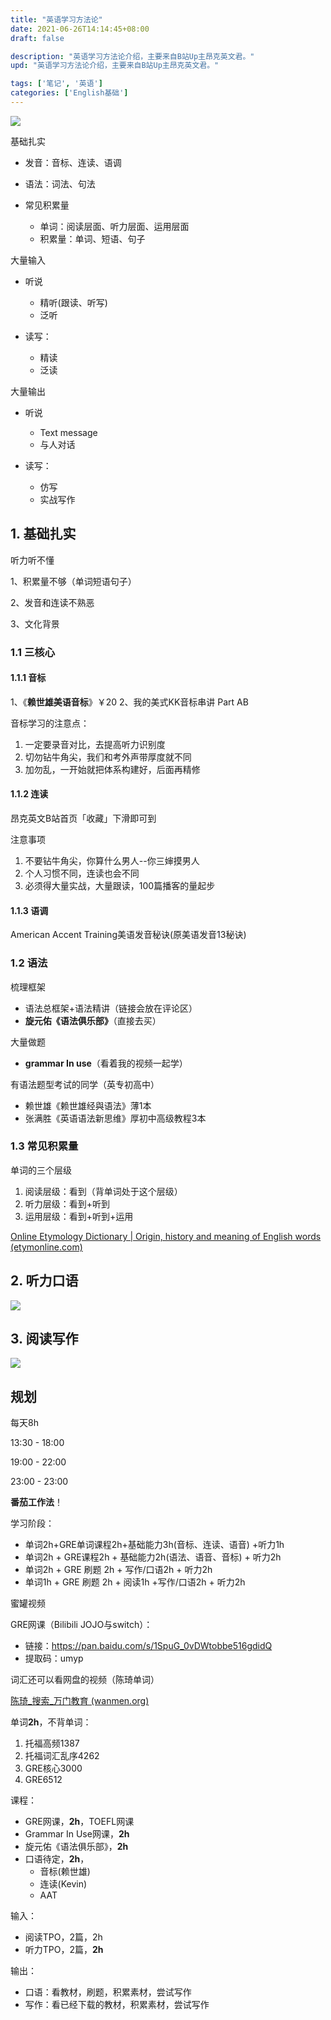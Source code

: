 ```yaml
---
title: "英语学习方法论"
date: 2021-06-26T14:14:45+08:00
draft: false

description: "英语学习方法论介绍，主要来自B站Up主昂克英文君。"
upd: "英语学习方法论介绍，主要来自B站Up主昂克英文君。"

tags: ['笔记', '英语']
categories: ['English基础']
---
```


<!--more-->

![](https://cdn.jsdelivr.net/gh/henrywu97/FigBed@master/Figs/20210601101327.png)

基础扎实

- 发音：音标、连读、语调

- 语法：词法、句法

- 常见积累量
  
  - 单词：阅读层面、听力层面、运用层面
  - 积累量：单词、短语、句子

大量输入

- 听说
  
  - 精听(跟读、听写)
  - 泛听

- 读写：
  
  - 精读
  - 泛读

大量输出

- 听说
  
  - Text message
  - 与人对话

- 读写：
  
  - 仿写
  - 实战写作

## 1. 基础扎实

听力听不懂

1、积累量不够（单词短语句子）

2、发音和连读不熟恶

3、文化背景

### 1.1 三核心

#### 1.1.1 音标

1、《**赖世雄美语音标**》￥20
2、我的美式KK音标串讲 Part AB

音标学习的注意点：

1. 一定要录音对比，去提高听力识别度
2. 切勿钻牛角尖，我们和考外声带厚度就不同
3. 加勿乱，一开始就把体系构建好，后面再精修

#### 1.1.2 连读

昂克英文B站首页「收藏」下滑即可到

注意事项

1. 不要钻牛角尖，你算什么男人--你三婶摸男人
2. 个人习惯不同，连读也会不同
3. 必须得大量实战，大量跟读，100篇播客的量起步

#### 1.1.3 语调

American Accent Training美语发音秘诀(原美语发音13秘诀)

### 1.2 语法

梳理框架

- 语法总框架+语法精讲（链接会放在评论区）
- **旋元佑《语法俱乐部》**（直接去买）

大量做题

- **grammar In use**（看着我的视频一起学）

有语法题型考试的同学（英专初高中）

- 赖世雄《赖世雄经與语法》薄1本
- 张满胜《英语语法新思维》厚初中高级教程3本

### 1.3 常见积累量

单词的三个层级

1. 阅读层级：看到（背单词处于这个层级）
2. 听力层级：看到+听到
3. 运用层级：看到+听到+运用

[Online Etymology Dictionary | Origin, history and meaning of English words (etymonline.com)](https://www.etymonline.com/)

## 2. 听力口语

![](https://cdn.jsdelivr.net/gh/henrywu97/FigBed/2021-6-29/1624982177704-image.png)

## 3. 阅读写作

![](https://cdn.jsdelivr.net/gh/henrywu97/FigBed/2021-6-29/1624982307522-image.png)

## 规划

每天8h

13:30 - 18:00

19:00 - 22:00

23:00 - 23:00

**番茄工作法**！

学习阶段：

- 单词2h+GRE单词课程2h+基础能力3h(音标、连读、语音) +听力1h
- 单词2h + GRE课程2h + 基础能力2h(语法、语音、音标) + 听力2h
- 单词2h + GRE 刷题 2h + 写作/口语2h + 听力2h
- 单词1h + GRE 刷题 2h + 阅读1h +写作/口语2h + 听力2h

蜜罐视频

GRE网课（Bilibili JOJO与switch）：

- 链接：https://pan.baidu.com/s/1SpuG_0vDWtobbe516gdidQ 
- 提取码：umyp 

词汇还可以看网盘的视频（陈琦单词）

[陈琦_搜索_万门教育 (wanmen.org)](https://www.wanmen.org/search?app=uni&value=陈琦)

单词**2h**，不背单词：

1. 托福高频1387
2. 托福词汇乱序4262
3. GRE核心3000
4. GRE6512

课程：

- GRE网课，**2h**，TOEFL网课
- Grammar In Use网课，**2h**
- 旋元佑《语法俱乐部》，**2h**
- 口语待定，**2h**，
  - 音标(赖世雄)
  - 连读(Kevin)
  - AAT

输入：

- 阅读TPO，2篇，2h
- 听力TPO，2篇，**2h**

输出：

- 口语：看教材，刷题，积累素材，尝试写作
- 写作：看已经下载的教材，积累素材，尝试写作
